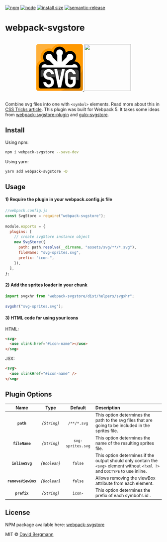 [![npm][npm]][npm-url]
[![node][node]][node-url]
[![install size][size]][size-url]
[![semantic-release][semantic-release]][semantic-release-url]

# webpack-svgstore

<br/>
<div align="center">
  <a href="http://www.w3.org/Graphics/SVG/">
  <img width="150" height="150" src="./example/static/svg/svg-logo.svg">
  </a>
  <a href="https://webpack.js.org/">
    <img width="150" height="150"
      src="https://webpack.js.org/assets/icon-square-big.svg">
  </a>
</div>
<br/>

Combine svg files into one with `<symbol>` elements. Read more about this in [CSS Tricks article](http://css-tricks.com/svg-symbol-good-choice-icons/). This plugin was built for Webpack 5. It takes some ideas from [webpack-svgstore-plugin](https://github.com/mrsum/webpack-svgstore-plugin) and [gulp-svgstore](https://www.npmjs.com/package/gulp-svgstore).

## Install

Using npm:

```bash
npm i webpack-svgstore --save-dev
```

Using yarn:

```bash
yarn add webpack-svgstore -D
```

## Usage

#### 1) Require the plugin in your webpack.config.js file

```javascript
//webpack.config.js
const SvgStore = require("webpack-svgstore");

module.exports = {
  plugins: [
    // create svgStore instance object
    new SvgStore({
      path: path.resolve(__dirname, "assets/svg/**/*.svg"),
      fileName: "svg-sprites.svg",
      prefix: "icon-",
    }),
  ],
};
```

#### 2) Add the sprites loader in your chunk

```javascript
import svgxhr from "webpack-svgstore/dist/helpers/svgxhr";

svgxhr("svg-sprites.svg");
```

#### 3) HTML code for using your icons

HTML:

```html
<svg>
  <use xlink:href="#icon-name"></use>
</svg>
```

JSX:

```html
<svg>
  <use xlinkHref="#icon-name" />
</svg>
```

## Plugin Options

|        Name         |     Type      |      Default      | Description                                                                                                                  |
| :-----------------: | :-----------: | :---------------: | :--------------------------------------------------------------------------------------------------------------------------- |
|     **`path`**      | _`{String}`_  |    `/**/*.svg`    | This option determines the path to the svg files that are going to be included in the sprites file.                          |
|   **`fileName`**    | _`{String}`_  | `svg-sprites.svg` | This option determines the name of the resulting sprites file.                                                               |
|   **`inlineSvg`**   | _`{Boolean}`_ |      `false`      | This option determines if the output should only contain the `<svg>` element without `<?xml ?>` and `DOCTYPE` to use inline. |
| **`removeViewBox`** | _`{Boolean}`_ |      `false`      | Allows removing the viewBox attribute from each element.                                                                     |
|    **`prefix`**     | _`{String}`_  |      `icon-`      | This option determines the prefix of each symbol's id .                                                                      |

## License

NPM package available here: [webpack-svgstore](https://www.npmjs.com/package/webpack-svgstore)

MIT © [David Bergmann](http://davidbergmann.com/)

[npm]: https://img.shields.io/npm/v/webpack-svgstore.svg
[npm-url]: https://npmjs.com/package/webpack-svgstore
[node]: https://img.shields.io/node/v/webpack-svgstore.svg
[node-url]: https://nodejs.org
[size]: https://packagephobia.now.sh/badge?p=webpack-svgstore
[size-url]: https://packagephobia.now.sh/result?p=webpack-svgstore
[semantic-release]: https://img.shields.io/badge/%20%20%F0%9F%93%A6%F0%9F%9A%80-semantic--release-e10079.svg
[semantic-release-url]: https://github.com/semantic-release/semantic-release
